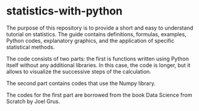# statistics-with-python
The purpose of this repository is to provide a short and easy to understand tutorial on statistics. The guide contains definitions, formulas, examples, Python codes, explanatory graphics, and the application of specific statistical methods.

The code consists of two parts: the first is functions written using Python itself without any additional libraries. In this case, the code is longer, but it allows to visualize the successive steps of the calculation.

The second part contains codes that use the Numpy library.

The codes for the first part are borrowed from the book Data Science from Scratch by Joel Grus.
